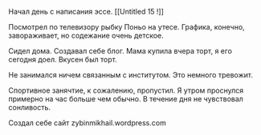 Начал день с написания эссе. [[Untitled 15 !]]

Посмотрел по телевизору рыбку Поньо на утесе. Графика, конечно, завораживает, но содежание очень детское.

Сидел дома. Создавал себе блог. Мама купила вчера торт, я его сегодня доел. Вкусен был торт.

Не занимался ничем связанным с институтом. Это немного тревожит.

Спортивное занячтие, к сожалению, пропустил. Я утром проснулся примерно на час больше чем обычно. В течение дня не чувствовал сонливость.

Создал себе сайт zybinmikhail.wordpress.com
